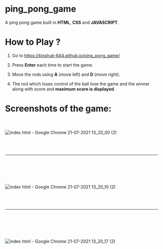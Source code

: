 # ping_pong_game

A ping pong game built in **HTML**, **CSS** and **JAVASCRIPT**. 

# **How to Play ?**

1. Go to https://kinshuk-644.github.io/ping_pong_game/

2. Press **Enter** each time to start the game.

3. Move the rods using **A** (move left) and **D** (move right).

4. The rod which loses control of the ball lose the game and the winner along with score and **maximum score is displayed**.

# **Screenshots of the game:** <br/> <br/>

![index html - Google Chrome 21-07-2021 13_20_00 (2)](https://user-images.githubusercontent.com/63046538/126495654-cbde9112-7c15-4f10-bef3-5e25ebce04e0.png) <br/> <br/> <br/> <br/> <hr/> <br/> <br/> <br/> <br/>

![index html - Google Chrome 21-07-2021 13_20_10 (2)](https://user-images.githubusercontent.com/63046538/126495672-c7cd43ed-9577-4cdd-bf3d-fdd4da90cbff.png) <br/> <br/> <br/> <br/> <hr/> <br/> <br/> <br/> <br/>

![index html - Google Chrome 21-07-2021 13_20_17 (2)](https://user-images.githubusercontent.com/63046538/126495692-dc6fd402-7242-4ee5-970b-453c76fd8d78.png)




